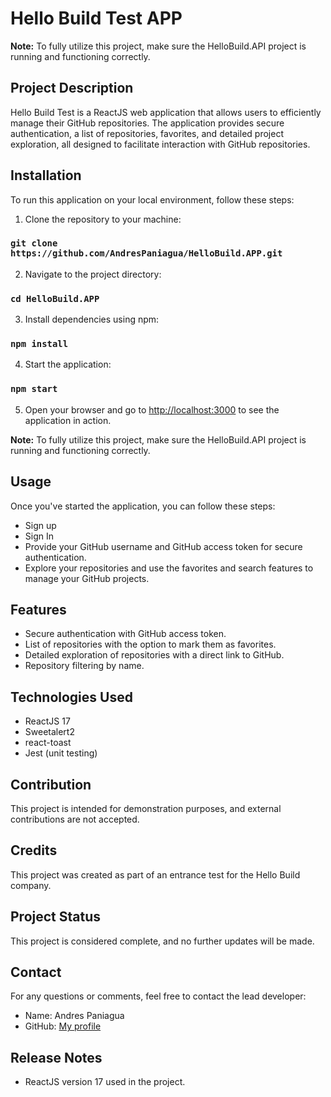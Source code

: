 # Hello Build Test APP

**Note:** To fully utilize this project, make sure the HelloBuild.API project is running and functioning correctly.

## Project Description
Hello Build Test is a ReactJS web application that allows users to efficiently manage their GitHub repositories. The application provides secure authentication, a list of repositories, favorites, and detailed project exploration, all designed to facilitate interaction with GitHub repositories.

## Installation
To run this application on your local environment, follow these steps:

1. Clone the repository to your machine:
### `git clone https://github.com/AndresPaniagua/HelloBuild.APP.git`

2. Navigate to the project directory:
### `cd HelloBuild.APP`

3. Install dependencies using npm:
### `npm install`

4. Start the application:
### `npm start`

5. Open your browser and go to [http://localhost:3000](http://localhost:3000) to see the application in action.

**Note:** To fully utilize this project, make sure the HelloBuild.API project is running and functioning correctly.

## Usage
Once you've started the application, you can follow these steps:

- Sign up
- Sign In
- Provide your GitHub username and GitHub access token for secure authentication.
- Explore your repositories and use the favorites and search features to manage your GitHub projects.

## Features
- Secure authentication with GitHub access token.
- List of repositories with the option to mark them as favorites.
- Detailed exploration of repositories with a direct link to GitHub.
- Repository filtering by name.

## Technologies Used
- ReactJS 17
- Sweetalert2
- react-toast
- Jest (unit testing)

## Contribution
This project is intended for demonstration purposes, and external contributions are not accepted.

## Credits
This project was created as part of an entrance test for the Hello Build company.

## Project Status
This project is considered complete, and no further updates will be made.

## Contact
For any questions or comments, feel free to contact the lead developer:

- Name: Andres Paniagua
- GitHub: [My profile](https://github.com/AndresPaniagua)

## Release Notes
- ReactJS version 17 used in the project.

